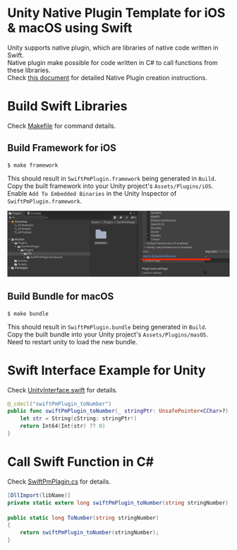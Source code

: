 # Unity Native Plugin Template for iOS & macOS using Swift

Unity supports native plugin, which are libraries of native code written in Swift.  
Native plugin make possible for code written in C# to call functions from these libraries.  
Check [this document](docs/Making.md) for detailed Native Plugin creation instructions.  

# Build Swift Libraries

Check [Makefile](Makefile) for command details.

## Build Framework for iOS

```
$ make framework
```

This should result in `SwiftPmPlugin.framework` being generated in `Build`.  
Copy the built framework into your Unity project's `Assets/Plugins/iOS`.  
Enable `Add To Embedded Binaries` in the Unity Inspector of `SwiftPmPlugin.framework`.

![unity_inspector_embed](docs/images/unity_inspector_embed.png)

## Build Bundle for macOS

```
$ make bundle
```

This should result in `SwiftPmPlugin.bundle` being generated in `Build`.  
Copy the built bundle into your Unity project's `Assets/Plugins/masOS`.  
Need to restart unity to load the new bundle.  

# Swift Interface Example for Unity

Check [UnityInterface.swift](Sources/SwiftPmPlugin/UnityInterface/UnityInterface.swift) for details.

```swift
@_cdecl("swiftPmPlugin_toNumber")
public func swiftPmPlugin_toNumber(_ stringPtr: UnsafePointer<CChar>?) -> Int64 {
    let str = String(cString: stringPtr!)
    return Int64(Int(str) ?? 0)
}
```

# Call Swift Function in C#

Check [SwiftPmPlagin.cs](Examples/UnityExample/Assets/Plugins/SwiftPmPlagin/Scripts/SwiftPmPlagin.cs) for details.

```c#
[DllImport(libName)]
private static extern long swiftPmPlugin_toNumber(string stringNumber);

public static long ToNumber(string stringNumber)
{
    return swiftPmPlugin_toNumber(stringNumber);
}
```
